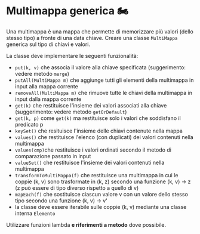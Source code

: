 # Multimappa generica 🏍
Una multimappa è una mappa che permette di memorizzare più valori (dello stesso tipo) a fronte di una data
chiave. Creare una classe `MultiMappa` generica sul tipo di chiavi e valori.

La classe deve implementare le seguenti funzionalità:
- `put(k, v)` che associa il valore alla chiave specificata (suggerimento: vedere metodo `merge`)
- `putAll(MultiMappa m)` che aggiunge tutti gli elementi della multimappa in input alla mappa corrente
- `removeAll(MultiMappa m)` che rimuove tutte le chiavi della multimappa in input dalla mappa corrente
- `get(k)` che restituisce l'insieme dei valori associati alla chiave (suggerimento: vedere metodo `getOrDefault`)
- `get(k, p)` come `get(k)` ma restituisce solo i valori che soddisfano il predicato p
- `keySet()` che resituisce l'insieme delle chiavi contenute nella mappa
- `values()` che restituisce l'elenco (con duplicati) dei valori contenuti nella multimappa
- `values(cmp)`che restituisce i valori ordinati secondo il metodo di comparazione passato in input
- `valueSet()` che restituisce l'insieme dei valori contenuti nella multimappa
- `transformToMultiMappa(f)` che restituisce una multimappa in cui le coppie (k, v) sono trasformate in (k, z)
secondo una funzione (k, v) -> z (z può essere di tipo diverso rispetto a quello di v)
- `mapEach(f)` che sostituisce ciascun valore v con un valore dello stesso tipo secondo una funzione (k, v) -> v'
- la classe deve essere iterabile sulle coppie (k, v) mediante una classe interna `Elemento`

Utilizzare funzioni lambda **e riferimenti a metodo** dove possibile.
